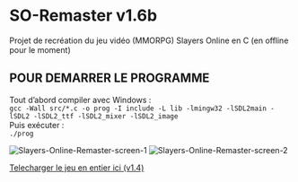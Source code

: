 # SO-Remaster v1.6b
Projet de recréation du jeu vidéo (MMORPG) Slayers Online en C (en offline pour le moment)  

## POUR DEMARRER LE PROGRAMME

Tout d’abord compiler avec Windows :  
```gcc -Wall src/*.c -o prog -I include -L lib -lmingw32 -lSDL2main -lSDL2 -lSDL2_ttf -lSDL2_mixer -lSDL2_image```  
Puis exécuter :  
```./prog```  

![Slayers-Online-Remaster-screen-1](https://i.ibb.co/ChHQPLj/Slayers-Online-remaster-v14-screen-1.png)
![Slayers-Online-Remaster-screen-2](https://i.ibb.co/2nyytQs/Slayers-Online-remaster-v14-screen-2.png)

[Telecharger le jeu en entier ici (v1.4)](https://mega.nz/file/t1EQQZxI#ZotqMd3JZ7FjgEyXixIB3us--pTRL-WTZhL5gLjXAB4)

